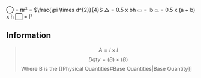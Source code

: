 ◯ = πr² = $\frac{\pi \times d^{2}}{4}$ 
△ = 0.5 x bh
▭ = lb
⏢ = 0.5 x (a + b) x h
⬜ = l²

## Information
>$$ A = l \times l$$
>$$Dqty = (B) \times (B)$$
> Where B is the [[Physical Quantities#Base Quantities|Base Quantity]]
> 



